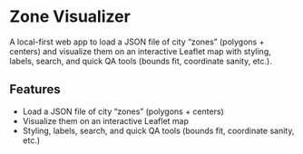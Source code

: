 # Zone Visualizer

A local-first web app to load a JSON file of city “zones” (polygons + centers) and visualize them on an interactive Leaflet map with styling, labels, search, and quick QA tools (bounds fit, coordinate sanity, etc.).

## Features

- Load a JSON file of city “zones” (polygons + centers)
- Visualize them on an interactive Leaflet map
- Styling, labels, search, and quick QA tools (bounds fit, coordinate sanity, etc.)
